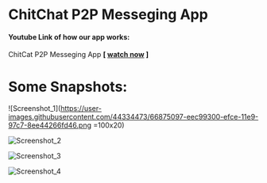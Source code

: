 # ChitChat P2P Messeging App

#### Youtube Link of how our app works:
ChitCat P2P Messeging App <b>[ [watch now](https://github.com/SaiferGit/p2p-messenger/chitChat.apk) ] </b>

# Some Snapshots:

![Screenshot_1](https://user-images.githubusercontent.com/44334473/66875097-eec99300-efce-11e9-97c7-8ee44266fd46.png =100x20)

![Screenshot_2](https://user-images.githubusercontent.com/44334473/66875104-f1c48380-efce-11e9-8ad2-0a2e26dbc45e.png)

![Screenshot_3](https://user-images.githubusercontent.com/44334473/66875110-fab55500-efce-11e9-9013-fc1f23fb7669.png)

![Screenshot_4](https://user-images.githubusercontent.com/44334473/66875112-fdb04580-efce-11e9-9897-64bc9389cf77.png)

